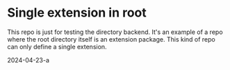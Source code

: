 # Single extension in root

This repo is just for testing the directory backend. It's an example of a repo
where the root directory itself is an extension package. This kind of repo can
only define a single extension.

2024-04-23-a
